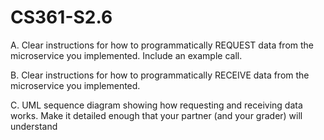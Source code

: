 # CS361-S2.6
A. Clear instructions for how to programmatically REQUEST data from the microservice you implemented. Include an example call.

B. Clear instructions for how to programmatically RECEIVE data from the microservice you implemented.

C. UML sequence diagram showing how requesting and receiving data works. Make it detailed enough that your partner (and your grader) will understand